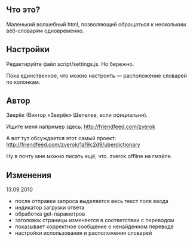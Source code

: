Что это?
--------

Маленький волшебный html, позволяющий обращаться к нескольким вёб-словарям одновременно.

Настройки
---------

Редактируйте файл script/settings.js. Но бережно.

Пока единственное, что можно настроить — расположение словарей по колонкам.

Автор
-----

Зверёк (Виктор «Зверёк» Шепелев, если официальни).

Ищите меня например здесь: http://friendfeed.com/zverok

А вот тут обсуждается этот самый проект: http://friendfeed.com/zverok/1a19c2d9/uberdictionary

Ну в почту мне можно писать ещё, что. zverok.offline на гмэйле.

Изменения
---------

13.09.2010

  - после отправки запроса выделяется весь текст поля ввода
  - индикатор загрузки ответа
  - обработка get-параметров
  - заголовок страницы изменяется в соответствии с переводом
  - показывает корректное сообщение о ненайденном переводе
  - настройки использования и расположения словарей
